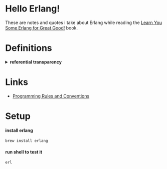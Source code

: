# Hello Erlang!
These are notes and quotes i take about Erlang while
reading the [Learn You Some Erlang for Great Good!](https://learnyousomeerlang.com/) book.

# Definitions
<details>
  <summary><strong>referential transparency</strong></summary>
  An expression is called referentially transparent if it can be replaced with its corresponding value without changing the program's behavior. This requires that the expression be pure, that is to say the expression value must be the same for the same inputs and its evaluation must have no side effects. An expression that is not referentially transparent is called referentially opaque.
</details>

# Links
- [Programming Rules and Conventions](http://www.erlang.se/doc/programming_rules.shtml)

# Setup
#### install erlang
    brew install erlang
#### run shell to test it
    erl